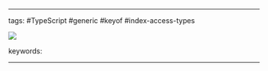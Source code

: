 ____

tags: #TypeScript #generic #keyof #index-access-types

![](https://www.youtube.com/watch?v=7XFPVJ4u8bc)

keywords:

_____

